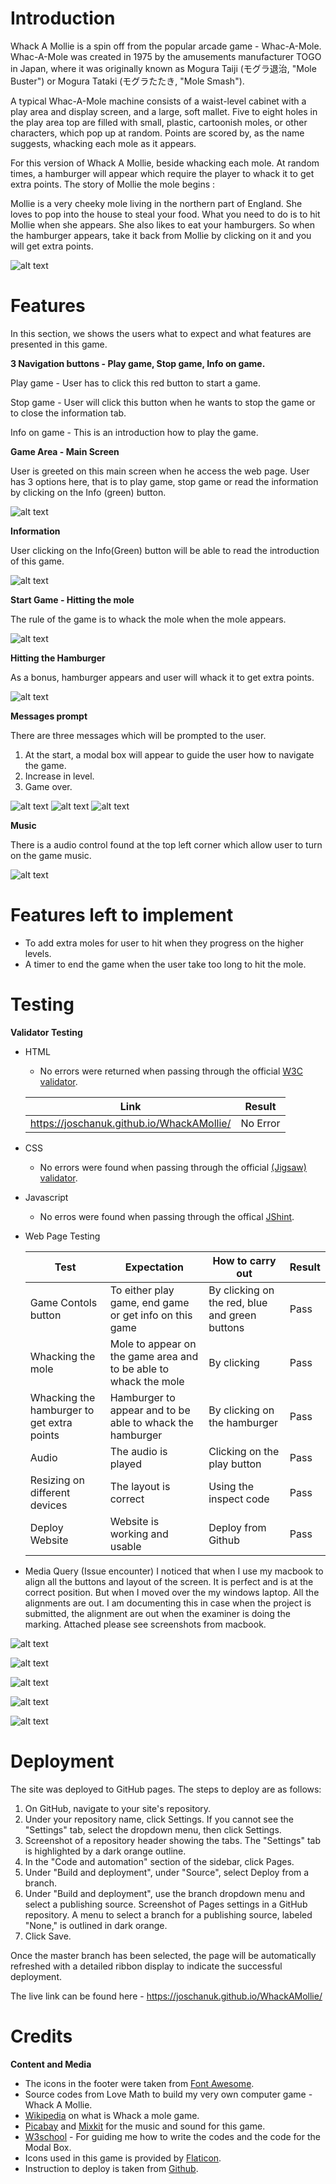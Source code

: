 # Introduction
Whack A Mollie is a spin off from the popular arcade game - Whac-A-Mole. Whac-A-Mole was created in 1975 by the amusements manufacturer TOGO in Japan, where it was originally known as Mogura Taiji (モグラ退治, "Mole Buster") or Mogura Tataki (モグラたたき, "Mole Smash").

A typical Whac-A-Mole machine consists of a waist-level cabinet with a play area and display screen, and a large, soft mallet. Five to eight holes in the play area top are filled with small, plastic, cartoonish moles, or other characters, which pop up at random. Points are scored by, as the name suggests, whacking each mole as it appears.

For this version of Whack A Mollie, beside whacking each mole. At random times, a hamburger will appear which require the player to whack it to get extra points. The story of Mollie the mole begins : 

Mollie is a very cheeky mole living in the northern part of England. She loves to pop into the house to steal your food. What you need to do is to hit Mollie when she appears. She also likes to eat your hamburgers. So when the hamburger appears, take it back from Mollie by clicking on it and you will get extra points.  

![alt text](assets/readme_images/allscreen.jpg)

# Features

In this section, we shows the users what to expect and what features are presented in this game.

**3 Navigation buttons - Play game, Stop game, Info on game.**

Play game - User has to click this red button to start a game.

Stop game - User will click this button when he wants to stop the game or to close the information tab.

Info on game - This is an introduction how to play the game. 

**Game Area - Main Screen**

User is greeted on this main screen when he access the web page. User has 3 options here, that is to play game, stop game or read the information by clicking on the Info (green) button.

![alt text](assets/readme_images/Mainscreen.jpg)

**Information**

User clicking on the Info(Green) button will be able to read the introduction of this game.

![alt text](assets/readme_images/Information.jpg)

**Start Game - Hitting the mole**

The rule of the game is to whack the mole when the mole appears. 

![alt text](assets/readme_images/startgame.jpg)

**Hitting the Hamburger**

As a bonus, hamburger appears and user will whack it to get extra points.

![alt text](assets/readme_images/Hamburger.jpg)

**Messages prompt**

There are three messages which will be prompted to the user. 
1. At the start, a modal box will appear to guide the user how to navigate the game.
2. Increase in level.
3. Game over.

![alt text](assets/readme_images/ModalBox.jpg)
![alt text](assets/readme_images/Level.jpg)
![alt text](assets/readme_images/gameover.jpg)

**Music**

There is a audio control found at the top left corner which allow user to turn on the game music.

![alt text](assets/readme_images/audiocontrol.jpg)

# Features left to implement

- To add extra moles for user to hit when they progress on the higher levels.
- A timer to end the game when the user take too long to hit the mole.

# Testing

**Validator Testing**

- HTML
  - No errors were returned when passing through the official [W3C validator](https://validator.w3.org).

  | Link| Result |
  | --- | ---|
  |https://joschanuk.github.io/WhackAMollie/ | No Error |
  

- CSS
  - No errors were found when passing through the official [(Jigsaw) validator](https://jigsaw.w3.org/css-validator/).

- Javascript
  - No erros were found when passing through the offical [JShint](https://jshint.com/).

- Web Page Testing

    | Test | Expectation | How to carry out | Result |
    | ---  | --- | ---| ---|
    | Game Contols button | To either play game, end game or get info on this game | By clicking on the red, blue and green buttons|Pass|
    | Whacking the mole | Mole to appear on the game area and to be able to whack the mole | By clicking | Pass|
    | Whacking the hamburger to get extra points | Hamburger to appear and to be able to whack the hamburger | By clicking on the hamburger | Pass|
    | Audio| The audio is played | Clicking on the play button | Pass|
    | Resizing on different devices | The layout is correct | Using the inspect code | Pass|
    | Deploy Website | Website is working and usable | Deploy from Github| Pass|

- Media Query (Issue encounter)
I noticed that when I use my macbook to align all the buttons and layout of the screen. It is perfect and is at the correct position. But when I moved over the my windows laptop. All the alignments are out. I am documenting this in case when the project is submitted, the alignment are out when the examiner is doing the marking. Attached please see screenshots from macbook.

![alt text](assets/readme_images/320.png)

![alt text](assets/readme_images/375.png)

![alt text](assets/readme_images/425.png)

![alt text](assets/readme_images/768.png)

![alt text](assets/readme_images/1024.png)


# Deployment

The site was deployed to GitHub pages. The steps to deploy are as follows:

1. On GitHub, navigate to your site's repository.
2. Under your repository name, click  Settings. If you cannot see the "Settings" tab, select the  dropdown menu, then click Settings.
3. Screenshot of a repository header showing the tabs. The "Settings" tab is highlighted by a dark orange outline.
4. In the "Code and automation" section of the sidebar, click  Pages.
5. Under "Build and deployment", under "Source", select Deploy from a branch.
6. Under "Build and deployment", use the branch dropdown menu and select a publishing source.
Screenshot of Pages settings in a GitHub repository. A menu to select a branch for a publishing source, labeled "None," is outlined in dark orange.
7. Click Save.

Once the master branch has been selected, the page will be automatically refreshed with a detailed ribbon display to indicate the successful deployment.

The live link can be found here - https://joschanuk.github.io/WhackAMollie/

# Credits

**Content and Media**

- The icons in the footer were taken from [Font Awesome](https://fontawesome.com/).
- Source codes from Love Math to build my very own computer game - Whack A Mollie.
- [Wikipedia](https://en.wikipedia.org/wiki/Whac-A-Mole) on what is Whack a mole game.
- [Picabay](https://pixabay.com/sound-effects/search/game/) and [Mixkit](https://mixkit.co/) for the music and sound for this game.
- [W3school](https://www.w3schools.com) - For guiding me how to write the codes and the code for the Modal Box.
- Icons used in this game is provided by [Flaticon](https://www.flaticon.com/).
- Instruction to deploy is taken from [Github](https://docs.github.com/en/pages/getting-started-with-github-pages/configuring-a-publishing-source-for-your-github-pages-site).
